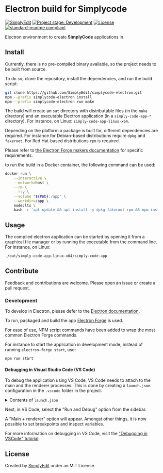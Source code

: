#  Electron build for Simplycode

[![SimplyEdit][simplyedit-shield]][simplyedit-site]
[![Project stage: Development][project-stage-badge: Development]][project-stage-page]
[![License][license-shield]][license-link]
[![standard-readme compliant][standard-readme-shield]][standard-readme-link]

Electron environment to create **SimplyCode** applications in.

## Install

Currently, there is no pre-compiled binary available, so the project needs to be built from source.

To do so, clone the repository, install the dependencies, and run the build script:

```sh
git clone https://github.com/SimplyEdit/simplycode-electron.git
npm --prefix simplycode-electron install
npm --prefix simplycode-electron run make
```

The build will create an `out` directory with distributable files (in the `make` directory) and an executable Electron application (in a `simply-code-app-*` directory). For instance, on Linux: `simply-code-app-linux-x64`.

Depending on the platform a package is built for, different dependencies are required. For instance for Debian-based distributions require `dpkg` and `fakeroot`. For Red Hat-based distributions `rpm` is required.

Please refer to [the Electron Forge makers documentation](https://www.electronforge.io/config/makers) for specific requirements.

to run the build in a Docker container, the following command can be used:

```sh
docker run \
    --interactive \
    --network=host \
    --rm \
    --tty \
    --volume "${PWD}:/app" \
    --workdir=/app \
    node:lts \
    bash -c 'apt update && apt install -y dpkg fakeroot rpm && npm install && npm run make'
```

## Usage

The compiled electron application can be started by opening it from a graphical file manager or by running the executable from the command line. For instance, on Linux:

```sh
./out/simply-code-app-linux-x64/simply-code-app
```

## Contribute

Feedback and contributions are welcome. Please open an issue or create a pull request.

### Development

To develop in Electron, please defer to the [Electron documentation](https://www.electronjs.org/docs/latest/). 

To run, packaged and build the app [Electron Forge](https://www.electronforge.io/) is used.

For ease of use, NPM script commands have been added to wrap the most common Electron Forge commands.

For instance to start the application in development mode, instead of running `electron-forge start`, use:

```sh
npm run start
```

#### Debugging in Visual Studio Code (VS Code)

To debug the application using VS Code, VS Code needs to attach to the main and the renderer processes. This is done by creating a `launch.json` configuration in the `.vscode` folder in the project. 

<details><summary markdown="span">Contents of <code>launch.json</code></summary>

```json
{
    "version": "0.2.0",
    "compounds": [
      {
        "name": "Main + renderer",
        "configurations": ["Main", "Renderer"],
        "stopAll": true
      }
    ],
    "configurations": [
      {
        "name": "Renderer",
        "port": 9222,
        "request": "attach",
        "type": "chrome",
        "webRoot": "${workspaceFolder}"
      },
      {
        "name": "Main",
        "type": "node",
        "request": "launch",
        "cwd": "${workspaceFolder}",
        "runtimeExecutable": "${workspaceFolder}/node_modules/.bin/electron",
        "windows": {
          "runtimeExecutable": "${workspaceFolder}/node_modules/.bin/electron.cmd"
        },
        "args": [".", "--remote-debugging-port=9222"],
        "outputCapture": "std",
        "console": "integratedTerminal"
      }
    ]
  }
```

For more details about the `launch.js`, visit [the "Debugging from VS Code" section](https://www.electronjs.org/docs/latest/tutorial/tutorial-first-app#optional-debugging-from-vs-code) in the [Building your First App](https://www.electronjs.org/docs/latest/tutorial/tutorial-first-app) tutorial.

</details>

Next, in VS Code, select the "Run and Debug" option from the sidebar.

A "Main + renderer" option will appear. Amongst other things, it is now possible to set breakpoints and inspect variables.

For more information on debugging in VS Code, visit the ["Debugging in VSCode" tutorial](https://www.electronjs.org/docs/latest/tutorial/debugging-vscode).

## License

Created by [SimplyEdit](https://simplyedit.io) under an MIT License.

[license-link]: ./LICENSE
[license-shield]: https://img.shields.io/github/license/simplyedit/simplycode-electron.svg
[simplyedit-shield]: https://img.shields.io/badge/Simply-Edit-F26522?labelColor=939598
[simplyedit-site]: https://simplyedit.io/
[project-stage-badge: Development]: https://img.shields.io/badge/Project%20Stage-Development-yellowgreen.svg
[project-stage-page]: https://blog.pother.ca/project-stages/
[standard-readme-link]: https://github.com/RichardLitt/standard-readme
[standard-readme-shield]: https://img.shields.io/badge/-Standard%20Readme-brightgreen.svg
